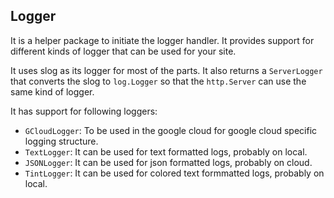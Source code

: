 ## Logger

It is a helper package to initiate the logger handler. It provides support for different kinds of logger that can be used for your site.

It uses slog as its logger for most of the parts. It also returns a `ServerLogger` that converts the slog to `log.Logger` so that the `http.Server` can use the same kind of logger.

It has support for following loggers:

- `GCloudLogger`: To be used in the google cloud for google cloud specific logging structure.
- `TextLogger`: It can be used for text formatted logs, probably on local.
- `JSONLogger`: It can be used for json formatted logs, probably on cloud.
- `TintLogger`: It can be used for colored text formmatted logs, probably on local.
